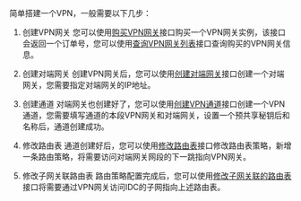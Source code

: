 简单搭建一个VPN，一般需要以下几步：
1) 创建VPN网关
您可以使用[购买VPN网关](https://cloud.tencent.com/doc/api/245/5106)接口购买一个VPN网关实例，该接口会返回一个订单号，您可以使用[查询VPN网关列表](https://cloud.tencent.com/doc/api/245/5108)接口查询购买的VPN网关信息。

2) 创建对端网关 
创建VPN网关后，您可以使用[创建对端网关](https://cloud.tencent.com/doc/api/245/5116)接口创建一个对端网关，您需要指定对端网关的IP地址。

3) 创建通道
对端网关也创建好了，您可以使用[创建VPN通道](https://cloud.tencent.com/doc/api/245/5110)接口创建一个VPN通道，您需要填写通道的本段VPN网关和对端网关，设置一个预共享秘钥后和名称后，通道创建成功。

4) 修改路由表
通道创建好后，您可以使用[修改路由表](https://cloud.tencent.com/doc/api/245/1417)接口修改路由表策略，新增一条路由策略，将需要访问对端网关网段的下一跳指向VPN网关。

5) 修改子网关联路由表
路由策略配置完成后，您可以使用[修改子网关联的路由表](https://cloud.tencent.com/doc/api/245/1416)接口将需要通过VPN网关访问IDC的子网指向上述路由表。
